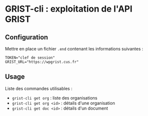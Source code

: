 # GRIST-cli : exploitation de l'API GRIST

## Configuration

Mettre en place un fichier `.end` contenant les informations suivantes :

```
TOKEN="clef de session"
GRIST_URL="https://wpgrist.cus.fr"
```

## Usage

Liste des commandes utilisables :

- `grist-cli get org` : liste des organisations
- `grist-cli get org <id>` : détails d'une organisation
- `grist-cli get doc <id>` : détails d'un document